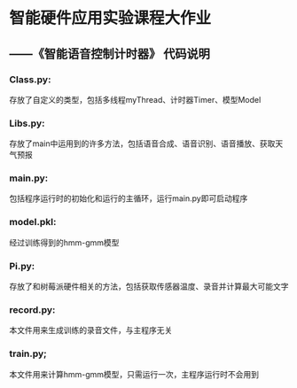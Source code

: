 # 智能硬件应用实验课程大作业

## ——《智能语音控制计时器》 代码说明

### Class.py:

存放了自定义的类型，包括多线程myThread、计时器Timer、模型Model

### Libs.py:

存放了main中运用到的许多方法，包括语音合成、语音识别、语音播放、获取天气预报

### main.py:

包括程序运行时的初始化和运行的主循环，运行main.py即可启动程序

### model.pkl:

经过训练得到的hmm-gmm模型

### Pi.py:

存放了和树莓派硬件相关的方法，包括获取传感器温度、录音并计算最大可能文字

### record.py:

本文件用来生成训练的录音文件，与主程序无关

### train.py;

本文件用来计算hmm-gmm模型，只需运行一次，主程序运行时不会用到